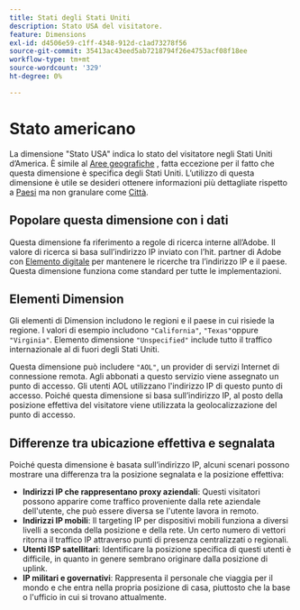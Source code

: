 ```yaml
---
title: Stati degli Stati Uniti
description: Stato USA del visitatore.
feature: Dimensions
exl-id: d4506e59-c1ff-4348-912d-c1ad73278f56
source-git-commit: 35413ac43eed5ab7218794f26e4753acf08f18ee
workflow-type: tm+mt
source-wordcount: '329'
ht-degree: 0%

---
```


# Stato americano

La dimensione &quot;Stato USA&quot; indica lo stato del visitatore negli Stati Uniti d’America. È simile al [Aree geografiche](regions.md) , fatta eccezione per il fatto che questa dimensione è specifica degli Stati Uniti. L’utilizzo di questa dimensione è utile se desideri ottenere informazioni più dettagliate rispetto a [Paesi](countries.md) ma non granulare come [Città](cities.md).

## Popolare questa dimensione con i dati

Questa dimensione fa riferimento a regole di ricerca interne all’Adobe. Il valore di ricerca si basa sull’indirizzo IP inviato con l’hit. partner di Adobe con [Elemento digitale](https://www.digitalelement.com/) per mantenere le ricerche tra l’indirizzo IP e il paese. Questa dimensione funziona come standard per tutte le implementazioni.

## Elementi Dimension

Gli elementi di Dimension includono le regioni e il paese in cui risiede la regione. I valori di esempio includono `"California"`, `"Texas"`oppure `"Virginia"`. Elemento dimensione `"Unspecified"` include tutto il traffico internazionale al di fuori degli Stati Uniti.

Questa dimensione può includere `"AOL"`, un provider di servizi Internet di connessione remota. Agli abbonati a questo servizio viene assegnato un punto di accesso. Gli utenti AOL utilizzano l&#39;indirizzo IP di questo punto di accesso. Poiché questa dimensione si basa sull’indirizzo IP, al posto della posizione effettiva del visitatore viene utilizzata la geolocalizzazione del punto di accesso.

## Differenze tra ubicazione effettiva e segnalata

Poiché questa dimensione è basata sull’indirizzo IP, alcuni scenari possono mostrare una differenza tra la posizione segnalata e la posizione effettiva:

* **Indirizzi IP che rappresentano proxy aziendali**: Questi visitatori possono apparire come traffico proveniente dalla rete aziendale dell&#39;utente, che può essere diversa se l&#39;utente lavora in remoto.
* **Indirizzi IP mobili**: Il targeting IP per dispositivi mobili funziona a diversi livelli a seconda della posizione e della rete. Un certo numero di vettori ritorna il traffico IP attraverso punti di presenza centralizzati o regionali.
* **Utenti ISP satellitari**: Identificare la posizione specifica di questi utenti è difficile, in quanto in genere sembrano originare dalla posizione di uplink.
* **IP militari e governativi**: Rappresenta il personale che viaggia per il mondo e che entra nella propria posizione di casa, piuttosto che la base o l&#39;ufficio in cui si trovano attualmente.
